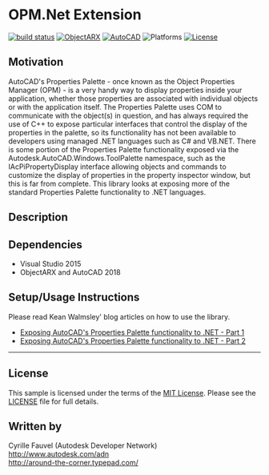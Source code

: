 
# OPM.Net Extension

[![build status](https://img.shields.io/badge/build-passed-blue.svg)](https://github.com/cyrillef/OPMNetExt/tree/master/OPMNetSample)
[![ObjectARX](https://img.shields.io/badge/ObjectARX-2018-blue.svg)](http://usa.autodesk.com/adsk/servlet/index?siteID=123112&id=773204)
[![AutoCAD](https://img.shields.io/badge/AutoCAD-2018-green.svg)](http://www.autodesk.com/developautocad)
![Platforms](https://img.shields.io/badge/platform-windows-lightgray.svg)
[![License](http://img.shields.io/:license-mit-blue.svg)](http://opensource.org/licenses/MIT)


## Motivation

AutoCAD's Properties Palette - once known as the Object Properties Manager (OPM) - is a very handy
way to display properties inside your application, whether those properties are associated with 
individual objects or with the application itself. The Properties Palette uses COM to communicate 
with the object(s) in question, and has always required the use of C++ to expose particular interfaces 
that control the display of the properties in the palette, so its functionality has not been available 
to developers using managed .NET languages such as C# and VB.NET.
There is some portion of the Properties Palette functionality exposed via the 
Autodesk.AutoCAD.Windows.ToolPalette namespace, such as the IAcPiPropertyDisplay interface allowing 
objects and commands to customize the display of properties in the property inspector window, but 
this is far from complete. This library looks at exposing more of the standard Properties Palette 
functionality to .NET languages.


## Description



## Dependencies

* Visual Studio 2015
* ObjectARX and AutoCAD 2018


## Setup/Usage Instructions

Please read Kean Walmsley' blog articles on how to use the library.

- [Exposing AutoCAD's Properties Palette functionality to .NET - Part 1](http://through-the-interface.typepad.com/through_the_interface/2009/03/exposing-autocads-properties-palette-functionality-to-net---part-1.html)
- [Exposing AutoCAD's Properties Palette functionality to .NET - Part 2](http://through-the-interface.typepad.com/through_the_interface/2009/03/exposing-autocads-properties-palette-functionality-to-net---part-2.html)


--------

## License

This sample is licensed under the terms of the [MIT License](http://opensource.org/licenses/MIT).
Please see the [LICENSE](LICENSE) file for full details.


## Written by

Cyrille Fauvel (Autodesk Developer Network)<br />
http://www.autodesk.com/adn<br />
http://around-the-corner.typepad.com/<br />